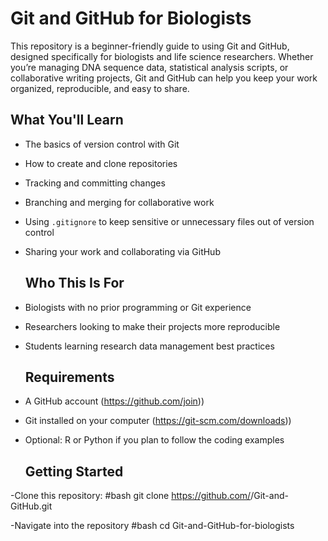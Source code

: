 # Git and GitHub for Biologists
This repository is a beginner-friendly guide to using Git and GitHub, designed specifically for biologists and life science researchers. Whether you’re managing DNA sequence data, statistical analysis scripts, or collaborative writing projects, Git and GitHub can help you keep your work organized, reproducible, and easy to share.

## What You'll Learn
- The basics of version control with Git
- How to create and clone repositories
- Tracking and committing changes
- Branching and merging for collaborative work
- Using `.gitignore` to keep sensitive or unnecessary files out of version control
- Sharing your work and collaborating via GitHub

  ## Who This Is For
- Biologists with no prior programming or Git experience
- Researchers looking to make their projects more reproducible
- Students learning research data management best practices

  ## Requirements
- A GitHub account (https://github.com/join))
- Git installed on your computer (https://git-scm.com/downloads))
- Optional: R or Python if you plan to follow the coding examples

  ## Getting Started
-Clone this repository:
#bash
git clone https://github.com/<your-username>/Git-and-GitHub.git

-Navigate into the repository
#bash
cd Git-and-GitHub-for-biologists

 

